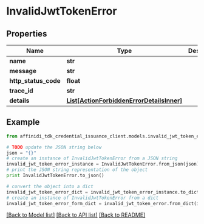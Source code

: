 # InvalidJwtTokenError

## Properties

| Name                 | Type                                                                              | Description | Notes      |
| -------------------- | --------------------------------------------------------------------------------- | ----------- | ---------- |
| **name**             | **str**                                                                           |             |
| **message**          | **str**                                                                           |             |
| **http_status_code** | **float**                                                                         |             |
| **trace_id**         | **str**                                                                           |             |
| **details**          | [**List[ActionForbiddenErrorDetailsInner]**](ActionForbiddenErrorDetailsInner.md) |             | [optional] |

## Example

```python
from affinidi_tdk_credential_issuance_client.models.invalid_jwt_token_error import InvalidJwtTokenError

# TODO update the JSON string below
json = "{}"
# create an instance of InvalidJwtTokenError from a JSON string
invalid_jwt_token_error_instance = InvalidJwtTokenError.from_json(json)
# print the JSON string representation of the object
print InvalidJwtTokenError.to_json()

# convert the object into a dict
invalid_jwt_token_error_dict = invalid_jwt_token_error_instance.to_dict()
# create an instance of InvalidJwtTokenError from a dict
invalid_jwt_token_error_form_dict = invalid_jwt_token_error.from_dict(invalid_jwt_token_error_dict)
```

[[Back to Model list]](../README.md#documentation-for-models) [[Back to API list]](../README.md#documentation-for-api-endpoints) [[Back to README]](../README.md)
